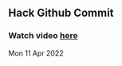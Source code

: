 
 ## Hack Github Commit 
 ### Watch video <a href="https://www.youtube.com">here</a> 
 Mon 11 Apr 2022 
